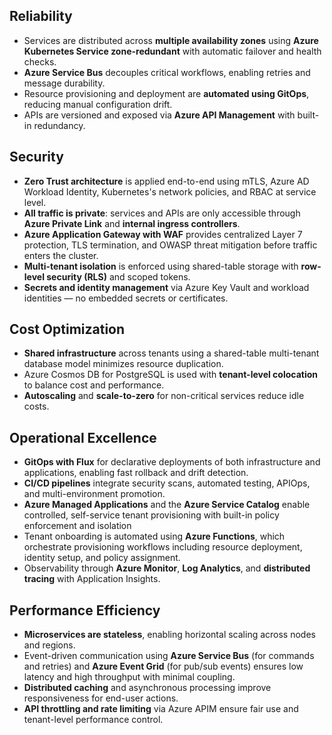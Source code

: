 ## Reliability

- Services are distributed across **multiple availability zones** using **Azure Kubernetes Service zone-redundant** with automatic failover and health checks.
- **Azure Service Bus** decouples critical workflows, enabling retries and message durability.
- Resource provisioning and deployment are **automated using GitOps**, reducing manual configuration drift.
- APIs are versioned and exposed via **Azure API Management** with built-in redundancy.

## Security

- **Zero Trust architecture** is applied end-to-end using mTLS, Azure AD Workload Identity, Kubernetes's network policies, and RBAC at service level.
- **All traffic is private**: services and APIs are only accessible through **Azure Private Link** and **internal ingress controllers**.
- **Azure Application Gateway with WAF** provides centralized Layer 7 protection, TLS termination, and OWASP threat mitigation before traffic enters the cluster.
- **Multi-tenant isolation** is enforced using shared-table storage with **row-level security (RLS)** and scoped tokens.
- **Secrets and identity management** via Azure Key Vault and workload identities — no embedded secrets or certificates.

## Cost Optimization

- **Shared infrastructure** across tenants using a shared-table multi-tenant database model minimizes resource duplication.
- Azure Cosmos DB for PostgreSQL is used with **tenant-level colocation** to balance cost and performance.
- **Autoscaling** and **scale-to-zero** for non-critical services reduce idle costs.

## Operational Excellence

- **GitOps with Flux** for declarative deployments of both infrastructure and applications, enabling fast rollback and drift detection.
- **CI/CD pipelines** integrate security scans, automated testing, APIOps, and multi-environment promotion.
- **Azure Managed Applications** and the **Azure Service Catalog** enable controlled, self-service tenant provisioning with built-in policy enforcement and isolation
- Tenant onboarding is automated using **Azure Functions**, which orchestrate provisioning workflows including resource deployment, identity setup, and policy assignment.
- Observability through **Azure Monitor**, **Log Analytics**, and **distributed tracing** with Application Insights.

## Performance Efficiency

- **Microservices are stateless**, enabling horizontal scaling across nodes and regions.
- Event-driven communication using **Azure Service Bus** (for commands and retries) and **Azure Event Grid** (for pub/sub events) ensures low latency and high throughput with minimal coupling.
- **Distributed caching** and asynchronous processing improve responsiveness for end-user actions.
- **API throttling and rate limiting** via Azure APIM ensure fair use and tenant-level performance control.
